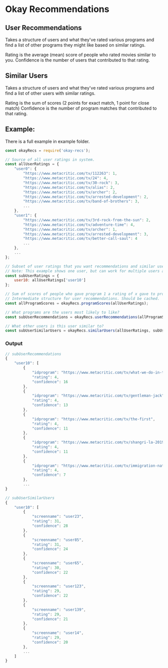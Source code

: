 # Okay Recommendations

## User Recommendations

Takes a structure of users and what they've rated various programs and find
a list of other programs they might like based on similar ratings.

Rating is the average (mean) score of people who rated movies similar to you.
Confidence is the number of users that contributed to that rating.

## Similar Users

Takes a structure of users and what they've rated various programs and find
a list of other users with similar ratings.

Rating is the sum of scores (2 points for exact match, 1 point for close match)
Confidence is the number of program matches that contributed to that rating.

## Example:

There is a full example in example folder.

```js
const okayRecs = require('okay-recs');

// Source of all user ratings in system.
const allUserRatings = {
    "user0": {
        "https://www.metacritic.com/tv/112263": 1,
        "https://www.metacritic.com/tv/24": 4,
        "https://www.metacritic.com/tv/30-rock": 3,
        "https://www.metacritic.com/tv/alias": 2,
        "https://www.metacritic.com/tv/archer": 2,
        "https://www.metacritic.com/tv/arrested-development": 2,
        "https://www.metacritic.com/tv/band-of-brothers": 3,
        ...
    },
    "user1": {
        "https://www.metacritic.com/tv/3rd-rock-from-the-sun": 2,
        "https://www.metacritic.com/tv/adventure-time": 4,
        "https://www.metacritic.com/tv/archer": 1,
        "https://www.metacritic.com/tv/arrested-development": 3,
        "https://www.metacritic.com/tv/better-call-saul": 4
        ...
    },
    ...
};

// Subset of user ratings that you want recommendations and similar users for.
// Note: This example shows one user, but can work for multiple users at once.
const subUserRatings = {
    user10: allUserRatings['user10']
};

// Sum of scores of people who gave program 1 a rating of x gave to program 2
// Intermediate structure for user recommendations. Should be cached.
const allProgramScores = okayRecs.programScores(allUserRatings);

// What programs are the users most likely to like?
const subUserRecommendations = okayRecs.userRecommendations(allProgramScores, subUserRatings);

// What other users is this user similar to?
const subUserSimilarUsers = okayRecs.similarUsers(allUserRatings, subUserRatings);
```

### Output

```js
// subUserRecommendations
{
    "user10": [
        {
            "idprogram": "https://www.metacritic.com/tv/what-we-do-in-the-shadows-2019",
            "rating": 4,
            "confidence": 16
        },
        {
            "idprogram": "https://www.metacritic.com/tv/gentleman-jack",
            "rating": 4,
            "confidence": 13
        },
        {
            "idprogram": "https://www.metacritic.com/tv/the-first",
            "rating": 4,
            "confidence": 11
        },
        {
            "idprogram": "https://www.metacritic.com/tv/shangri-la-2019",
            "rating": 4,
            "confidence": 11
        },
        {
            "idprogram": "https://www.metacritic.com/tv/immigration-nation",
            "rating": 4,
            "confidence": 7
        },
        ...
}

// subUserSimilarUsers
{
    "user10": [
        {
            "screenname": "user23",
            "rating": 31,
            "confidence": 28
        },
        {
            "screenname": "user85",
            "rating": 31,
            "confidence": 24
        },
        {
            "screenname": "user65",
            "rating": 30,
            "confidence": 22
        },
        {
            "screenname": "user123",
            "rating": 29,
            "confidence": 22
        },
        {
            "screenname": "user139",
            "rating": 29,
            "confidence": 21
        },
        {
            "screenname": "user14",
            "rating": 29,
            "confidence": 20
        },
        ...
    ]
}
```
